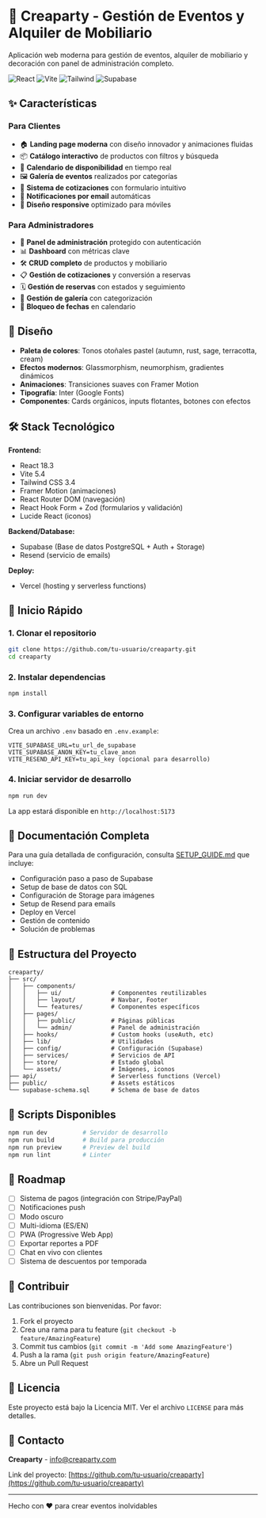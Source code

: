 # 🎉 Creaparty - Gestión de Eventos y Alquiler de Mobiliario

Aplicación web moderna para gestión de eventos, alquiler de mobiliario y decoración con panel de administración completo.

![React](https://img.shields.io/badge/React-18.3-blue)
![Vite](https://img.shields.io/badge/Vite-5.4-646CFF)
![Tailwind](https://img.shields.io/badge/TailwindCSS-3.4-38B2AC)
![Supabase](https://img.shields.io/badge/Supabase-Latest-3ECF8E)

## ✨ Características

### Para Clientes
- 🏠 **Landing page moderna** con diseño innovador y animaciones fluidas
- 📦 **Catálogo interactivo** de productos con filtros y búsqueda
- 📅 **Calendario de disponibilidad** en tiempo real
- 🖼️ **Galería de eventos** realizados por categorías
- 💬 **Sistema de cotizaciones** con formulario intuitivo
- 📧 **Notificaciones por email** automáticas
- 📱 **Diseño responsive** optimizado para móviles

### Para Administradores
- 🔐 **Panel de administración** protegido con autenticación
- 📊 **Dashboard** con métricas clave
- 🛠️ **CRUD completo** de productos y mobiliario
- 📋 **Gestión de cotizaciones** y conversión a reservas
- 🗓️ **Gestión de reservas** con estados y seguimiento
- 🎨 **Gestión de galería** con categorización
- 📆 **Bloqueo de fechas** en calendario

## 🎨 Diseño

- **Paleta de colores**: Tonos otoñales pastel (autumn, rust, sage, terracotta, cream)
- **Efectos modernos**: Glassmorphism, neumorphism, gradientes dinámicos
- **Animaciones**: Transiciones suaves con Framer Motion
- **Tipografía**: Inter (Google Fonts)
- **Componentes**: Cards orgánicos, inputs flotantes, botones con efectos

## 🛠️ Stack Tecnológico

**Frontend:**
- React 18.3
- Vite 5.4
- Tailwind CSS 3.4
- Framer Motion (animaciones)
- React Router DOM (navegación)
- React Hook Form + Zod (formularios y validación)
- Lucide React (iconos)

**Backend/Database:**
- Supabase (Base de datos PostgreSQL + Auth + Storage)
- Resend (servicio de emails)

**Deploy:**
- Vercel (hosting y serverless functions)

## 🚀 Inicio Rápido

### 1. Clonar el repositorio

```bash
git clone https://github.com/tu-usuario/creaparty.git
cd creaparty
```

### 2. Instalar dependencias

```bash
npm install
```

### 3. Configurar variables de entorno

Crea un archivo `.env` basado en `.env.example`:

```env
VITE_SUPABASE_URL=tu_url_de_supabase
VITE_SUPABASE_ANON_KEY=tu_clave_anon
VITE_RESEND_API_KEY=tu_api_key (opcional para desarrollo)
```

### 4. Iniciar servidor de desarrollo

```bash
npm run dev
```

La app estará disponible en `http://localhost:5173`

## 📖 Documentación Completa

Para una guía detallada de configuración, consulta [SETUP_GUIDE.md](SETUP_GUIDE.md) que incluye:

- Configuración paso a paso de Supabase
- Setup de base de datos con SQL
- Configuración de Storage para imágenes
- Setup de Resend para emails
- Deploy en Vercel
- Gestión de contenido
- Solución de problemas

## 📁 Estructura del Proyecto

```
creaparty/
├── src/
│   ├── components/
│   │   ├── ui/              # Componentes reutilizables
│   │   ├── layout/          # Navbar, Footer
│   │   └── features/        # Componentes específicos
│   ├── pages/
│   │   ├── public/          # Páginas públicas
│   │   └── admin/           # Panel de administración
│   ├── hooks/               # Custom hooks (useAuth, etc)
│   ├── lib/                 # Utilidades
│   ├── config/              # Configuración (Supabase)
│   ├── services/            # Servicios de API
│   ├── store/               # Estado global
│   └── assets/              # Imágenes, iconos
├── api/                     # Serverless functions (Vercel)
├── public/                  # Assets estáticos
└── supabase-schema.sql      # Schema de base de datos
```

## 🔧 Scripts Disponibles

```bash
npm run dev          # Servidor de desarrollo
npm run build        # Build para producción
npm run preview      # Preview del build
npm run lint         # Linter
```

## 🎯 Roadmap

- [ ] Sistema de pagos (integración con Stripe/PayPal)
- [ ] Notificaciones push
- [ ] Modo oscuro
- [ ] Multi-idioma (ES/EN)
- [ ] PWA (Progressive Web App)
- [ ] Exportar reportes a PDF
- [ ] Chat en vivo con clientes
- [ ] Sistema de descuentos por temporada

## 🤝 Contribuir

Las contribuciones son bienvenidas. Por favor:

1. Fork el proyecto
2. Crea una rama para tu feature (`git checkout -b feature/AmazingFeature`)
3. Commit tus cambios (`git commit -m 'Add some AmazingFeature'`)
4. Push a la rama (`git push origin feature/AmazingFeature`)
5. Abre un Pull Request

## 📄 Licencia

Este proyecto está bajo la Licencia MIT. Ver el archivo `LICENSE` para más detalles.

## 💬 Contacto

**Creaparty** - info@creaparty.com

Link del proyecto: [https://github.com/tu-usuario/creaparty](https://github.com/tu-usuario/creaparty)

---

Hecho con ❤️ para crear eventos inolvidables
